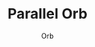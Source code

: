 ---
image_primary: "img/20191108_MM_06.jpg"
description: "Large%20voluminous%20curves%20make%20up%20the%20Parallel%20Orb%27s%20stunning%20shape.%20%20It%20is%20the%20largest%20pendant%20in%20the%20collection%2C%20making%20it%20a%20great%20centerpiece%20light%20or%20when%20used%20in%20multiples%20to%20create%20dramatic%20scale.%20%20It%20features%20a%20three%20bulb%20cluster%20branching%20out%20from%20the%20metal%20top%20and%20illuminating%20the%20handblown%20glass%20below.%20%20Each%20piece%20is%20made%20with%20care%20in%20our%20Minneapolis%20studio."
designer: "Hennepin Made"
subtitle: "Orb"
title: "Parallel Orb"
href: "https://www.hennepinmade.com/shop/orb"
tags: 
  - "hennepin-made"
  - "pendants"
image_secondary: "img/Orb_Smoke_DarkBronze_White.jpg"
category: "pendants"
manufacturer: "Hennepin Made"
slug: "/manufacturers/hennepin-made/pendants/hennepin-made-parallel-orb"
---